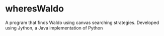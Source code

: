 # wheresWaldo
A program that finds Waldo using canvas searching strategies. Developed using Jython, a Java implementation of Python
